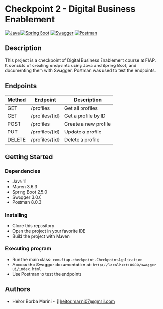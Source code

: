 # Checkpoint 2 - Digital Business Enablement

[![Java](https://img.shields.io/badge/Java-11-blue.svg)](https://www.java.com/)
[![Spring Boot](https://img.shields.io/badge/Spring%20Boot-2.5.0-green.svg)](https://spring.io/projects/spring-boot)
[![Swagger](https://img.shields.io/badge/Swagger-3.0.0-orange.svg)](https://swagger.io/)
[![Postman](https://img.shields.io/badge/Postman-8.0.3-red.svg)](https://www.postman.com/)

## Description

This project is a checkpoint of Digital Business Enablement course at FIAP. It consists of creating endpoints using Java and Spring Boot, and documenting them with Swagger. Postman was used to test the endpoints.

## Endpoints

| Method | Endpoint | Description |
| ------ | -------- | ----------- |
| GET | /profiles | Get all profiles |
| GET | /profiles/{id} | Get a profile by ID |
| POST | /profiles | Create a new profile |
| PUT | /profiles/{id} | Update a profile |
| DELETE | /profiles/{id} | Delete a profile |

## Getting Started

### Dependencies

* Java 11
* Maven 3.6.3
* Spring Boot 2.5.0
* Swagger 3.0.0
* Postman 8.0.3

### Installing

* Clone this repository
* Open the project in your favorite IDE
* Build the project with Maven

### Executing program

* Run the main class: `com.fiap.checkpoint.CheckpointApplication`
* Access the Swagger documentation at: `http://localhost:8080/swagger-ui/index.html`
* Use Postman to test the endpoints

## Authors

* Heitor Borba Marini - 📧 heitor.marini07@gmail.com


